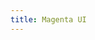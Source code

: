 ```yaml
---
title: Magenta UI
---
```


<script setup>
import { useRouter } from 'vue-router'

const router = useRouter()
router.replace('/docs/guides/installation')
</script>

